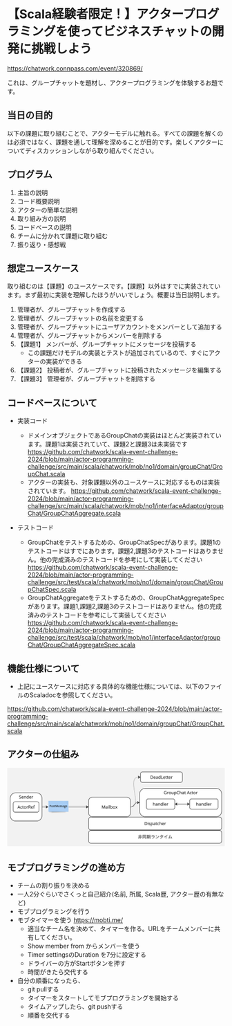 # 【Scala経験者限定！】アクタープログラミングを使ってビジネスチャットの開発に挑戦しよう

https://chatwork.connpass.com/event/320869/

これは、グループチャットを題材し、アクタープログラミングを体験するお題です。

## 当日の目的

以下の課題に取り組むことで、アクターモデルに触れる。すべての課題を解くのは必須ではなく、課題を通して理解を深めることが目的です。楽しくアクターについてディスカッションしながら取り組んでください。

## プログラム

1. 主旨の説明
2. コード概要説明
3. アクターの簡単な説明
4. 取り組み方の説明
5. コードベースの説明
6. チームに分かれて課題に取り組む
7. 振り返り・感想戦

## 想定ユースケース

取り組むのは【課題】のユースケースです。【課題】以外はすでに実装されています。まず最初に実装を理解したほうがいいでしょう。概要は当日説明します。

1. 管理者が、グループチャットを作成する
1. 管理者が、グループチャットの名前を変更する
1. 管理者が、グループチャットにユーザアカウントをメンバーとして追加する
1. 管理者が、グループチャットからメンバーを削除する
1. 【課題1】 メンバーが、グループチャットにメッセージを投稿する
    - この課題だけモデルの実装とテストが追加されているので、すぐにアクターの実装ができる
2. 【課題2】 投稿者が、グループチャットに投稿されたメッセージを編集する
3. 【課題3】 管理者が、グループチャットを削除する

## コードベースについて

- 実装コード
    - ドメインオブジェクトであるGroupChatの実装はほとんど実装されています。課題1は実装されていて、課題2と課題3は未実装です
https://github.com/chatwork/scala-event-challenge-2024/blob/main/actor-programming-challenge/src/main/scala/chatwork/mob/no1/domain/groupChat/GroupChat.scala
    - アクターの実装も、対象課題以外のユースケースに対応するものは実装されています。
https://github.com/chatwork/scala-event-challenge-2024/blob/main/actor-programming-challenge/src/main/scala/chatwork/mob/no1/interfaceAdaptor/groupChat/GroupChatAggregate.scala

- テストコード
    - GroupChatをテストするための、GroupChatSpecがあります。課題1のテストコードはすでにあります。課題2,課題3のテストコードはありません。他の完成済みのテストコードを参考にして実装してください
https://github.com/chatwork/scala-event-challenge-2024/blob/main/actor-programming-challenge/src/test/scala/chatwork/mob/no1/domain/groupChat/GroupChatSpec.scala
    - GroupChatAggregateをテストするための、GroupChatAggregateSpecがあります。課題1,課題2,課題3のテストコードはありません。他の完成済みのテストコードを参考にして実装してください
https://github.com/chatwork/scala-event-challenge-2024/blob/main/actor-programming-challenge/src/test/scala/chatwork/mob/no1/interfaceAdaptor/groupChat/GroupChatAggregateSpec.scala

## 機能仕様について

- 上記にユースケースに対応する具体的な機能仕様については、以下のファイルのScaladocを参照してください。

https://github.com/chatwork/scala-event-challenge-2024/blob/main/actor-programming-challenge/src/main/scala/chatwork/mob/no1/domain/groupChat/GroupChat.scala

## アクターの仕組み

![](doc/actor.jpg)

## モブプログラミングの進め方

- チームの割り振りを決める
- 一人2分ぐらいでさくっと自己紹介(名前, 所属, Scala歴, アクター歴の有無など)
- モブプログラミングを行う
- モブタイマーを使う https://mobti.me/
  - 適当なチーム名を決めて、タイマーを作る。URLをチームメンバーに共有してください。
  - Show member from からメンバーを使う
  - Timer settingsのDuration を7分に設定する
  - ドライバーの方がStartボタンを押す
  - 時間がきたら交代する
- 自分の順番になったら、
  - git pullする
  - タイマーをスタートしてモブプログラミングを開始する
  - タイムアップしたら、git pushする
  - 順番を交代する
